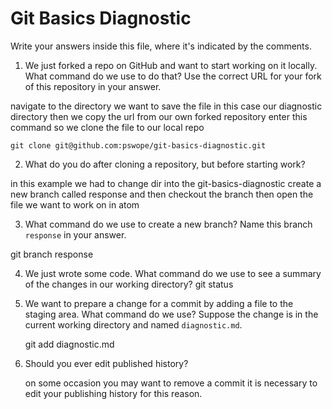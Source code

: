 # Git Basics Diagnostic

Write your answers inside this file, where it's indicated by the comments.

1.  We just forked a repo on GitHub and want to start working on it locally.
    What command do we use to do that? Use the correct URL for your fork of this
    repository in your answer.

  navigate to the directory we want to save the file in this case our diagnostic directory then we copy the url from our own forked repository enter this command so we clone the file to our local repo

    git clone git@github.com:pswope/git-basics-diagnostic.git

2.  What do you do after cloning a repository, but before starting work?

  in this example we had to change dir into the git-basics-diagnostic
  create a new branch called response and then checkout the branch
  then open the file we want to work on in atom

3.  What command do we use to create a new branch? Name this branch `response`
    in your answer.

  git branch response

4.  We just wrote some code. What command do we use to see a summary of the
    changes in our working directory?
git status

5.  We want to prepare a change for a commit by adding a file to the staging
    area. What command do we use? Suppose the change is in the current working
    directory and named `diagnostic.md`.

    git add diagnostic.md

6.  Should you ever edit published history?

    on some occasion you may want to remove a commit it is necessary to edit your publishing history for this reason.
